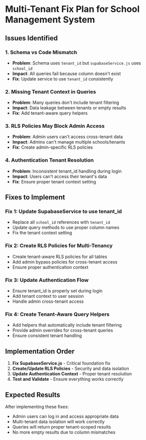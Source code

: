 # Multi-Tenant Fix Plan for School Management System

## Issues Identified

### 1. **Schema vs Code Mismatch**
- **Problem**: Schema uses `tenant_id` but `supabaseService.js` uses `school_id`
- **Impact**: All queries fail because column doesn't exist
- **Fix**: Update service to use `tenant_id` consistently

### 2. **Missing Tenant Context in Queries**
- **Problem**: Many queries don't include tenant filtering
- **Impact**: Data leakage between tenants or empty results
- **Fix**: Add tenant-aware query helpers

### 3. **RLS Policies May Block Admin Access**
- **Problem**: Admin users can't access cross-tenant data
- **Impact**: Admins can't manage multiple schools/tenants
- **Fix**: Create admin-specific RLS policies

### 4. **Authentication Tenant Resolution**
- **Problem**: Inconsistent tenant_id handling during login
- **Impact**: Users can't access their tenant's data
- **Fix**: Ensure proper tenant context setting

## Fixes to Implement

### Fix 1: Update SupabaseService to use tenant_id
- Replace all `school_id` references with `tenant_id`
- Update query methods to use proper column names
- Fix the tenant context setting

### Fix 2: Create RLS Policies for Multi-Tenancy
- Create tenant-aware RLS policies for all tables
- Add admin bypass policies for cross-tenant access
- Ensure proper authentication context

### Fix 3: Update Authentication Flow
- Ensure tenant_id is properly set during login
- Add tenant context to user session
- Handle admin cross-tenant access

### Fix 4: Create Tenant-Aware Query Helpers
- Add helpers that automatically include tenant filtering
- Provide admin overrides for cross-tenant queries
- Ensure consistent tenant handling

## Implementation Order

1. **Fix SupabaseService.js** - Critical foundation fix
2. **Create/Update RLS Policies** - Security and data isolation
3. **Update Authentication Context** - Proper tenant resolution
4. **Test and Validate** - Ensure everything works correctly

## Expected Results

After implementing these fixes:
- Admin users can log in and access appropriate data
- Multi-tenant data isolation will work correctly
- Queries will return proper tenant-scoped results
- No more empty results due to column mismatches
